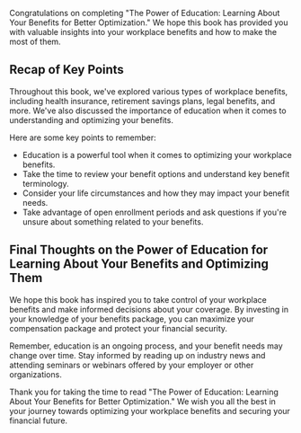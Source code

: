 
Congratulations on completing "The Power of Education: Learning About Your Benefits for Better Optimization." We hope this book has provided you with valuable insights into your workplace benefits and how to make the most of them.

Recap of Key Points
-------------------

Throughout this book, we've explored various types of workplace benefits, including health insurance, retirement savings plans, legal benefits, and more. We've also discussed the importance of education when it comes to understanding and optimizing your benefits.

Here are some key points to remember:

* Education is a powerful tool when it comes to optimizing your workplace benefits.
* Take the time to review your benefit options and understand key benefit terminology.
* Consider your life circumstances and how they may impact your benefit needs.
* Take advantage of open enrollment periods and ask questions if you're unsure about something related to your benefits.

Final Thoughts on the Power of Education for Learning About Your Benefits and Optimizing Them
---------------------------------------------------------------------------------------------

We hope this book has inspired you to take control of your workplace benefits and make informed decisions about your coverage. By investing in your knowledge of your benefits package, you can maximize your compensation package and protect your financial security.

Remember, education is an ongoing process, and your benefit needs may change over time. Stay informed by reading up on industry news and attending seminars or webinars offered by your employer or other organizations.

Thank you for taking the time to read "The Power of Education: Learning About Your Benefits for Better Optimization." We wish you all the best in your journey towards optimizing your workplace benefits and securing your financial future.
